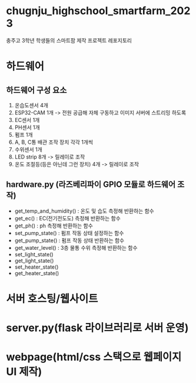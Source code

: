 # chugnju_highschool_smartfarm_2023
충주고 3학년 학생들의 스마트팜 제작 프로젝트 레포지토리  

# 하드웨어
## 하드웨어 구성 요소
 1. 온습도센서 4개
 2. ESP32-CAM 1개 -> 전원 공급해 자체 구동하고 이미지 서버에 스트리밍 하도록
 3. EC센서 1개
 4. PH센서 1개
 5. 펌프 1개
 6. A, B, C통 배관 조작 장치 각각 1개씩
 7. 수위센서 1개
 8. LED strip 8개 -> 릴레이로 조작
 9. 온도 조절등(등은 아닌데 그런 장치) 4개 -> 릴레이로 조작

## hardware.py (라즈베리파이 GPIO 모듈로 하드웨어 조작) 
- get_temp_and_humidity() : 온도 및 습도 측정해 반환하는 함수
- get_ec() : EC(전기전도도) 측정해 반환하는 함수
- get_ph() : ph 측정해 반환하는 함수
- set_pump_state() : 펌프 작동 상태 설정하는 함수
- get_pump_state() : 펌프 작동 상태 반환하는 함수
- get_water_level() : 3층 물통 수위 측정해 반환하는 함수
- set_light_state()
- get_light_state()
- set_heater_state()
- get_heater_state() 

# 서버 호스팅/웹사이트
# server.py(flask 라이브러리로 서버 운영)

# webpage(html/css 스택으로 웹페이지 UI 제작)
